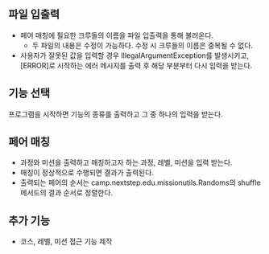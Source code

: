 ## 파일 입출력
- 페어 매칭에 필요한 크루들의 이름을 파일 입출력을 통해 불러온다.
  - 두 파일의 내용은 수정이 가능하다. 수정 시 크루들의 이름은 중복될 수 없다.
- 사용자가 잘못된 값을 입력할 경우 IllegalArgumentException를 발생시키고, [ERROR]로 시작하는 에러 메시지를 출력 후 해당 부분부터 다시 입력을 받는다.

## 기능 선택
프로그램을 시작하면 기능의 종류를 출력하고 그 중 하나의 입력을 받는다.

## 페어 매칭
- 과정와 미션을 출력하고 매칭하고자 하는 과정, 레벨, 미션을 입력 받는다.
- 매칭이 정상적으로 수행되면 결과가 출력된다.
- 출력되는 페어의 순서는 camp.nextstep.edu.missionutils.Randoms의 shuffle 메서드의 결과 순서로 정렬한다.

## 추가 기능
- 코스, 레벨, 미션 접근 기능 제작